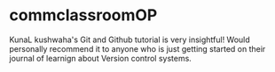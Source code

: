 # commclassroomOP

KunaL kushwaha's Git and Github tutorial is very insightful! 
Would personally recommend it to anyone who is just getting started on their journal of learnign about Version control systems. 
